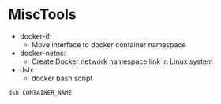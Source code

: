 # MiscTools

- docker-if:
  - Move interface to docker container namespace
- docker-netns:
  - Create Docker network namespace link in Linux system
- dsh:
  - docker bash script
```bash
dsh CONTAINER_NAME
```
